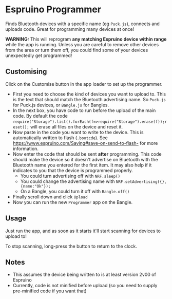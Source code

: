 # Espruino Programmer

Finds Bluetooth devices with a specific name (eg `Puck.js`), connects and uploads code. Great for programming many devices at once!

**WARNING:** This will reprogram **any matching Espruino device within range** while
the app is running. Unless you are careful to remove other devices from the area or
turn them off, you could find some of your devices unexpectedly get programmed!

## Customising

Click on the Customise button in the app loader to set up the programmer.

* First you need to choose the kind of devices you want to upload to. This is
the text that should match the Bluetooth advertising name. So `Puck.js` for Puck.js
devices, or `Bangle.js` for Bangles.
* In the next box, you have code to run before the upload of the main code. By default
the code `require("Storage").list().forEach(f=>require("Storage").erase(f));reset();` will
erase all files on the device and reset it.
* Now paste in the code you want to write to the device. This is automatically
written to flash (`.bootcde`). See https://www.espruino.com/Saving#save-on-send-to-flash-
for more information.
* Now enter the code that should be sent **after** programming. This code
should make the device so it doesn't advertise on Bluetooth with the Bluetooth
name you entered for the first item. It may also help if it indicates to you that
the device is programmed properly.
  * You could turn advertising off with `NRF.sleep()`
  * You could change the advertising name with `NRF.setAdvertising({},{name:"Ok"});`
  * On a Bangle, you could turn it off with `Bangle.off()`
* Finally scroll down and click `Upload`
* Now you can run the new `Programmer` app on the Bangle.

## Usage

Just run the app, and as soon as it starts it'll start scanning for
devices to upload to!

To stop scanning, long-press the button to return to the clock.

## Notes

* This assumes the device being written to is at least version 2v00 of Espruino
* Currently, code is not minified before upload (so you need to supply pre-minified
  code if you want that)
